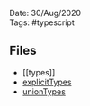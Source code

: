 Date: 30/Aug/2020  
Tags: #typescript

## Files
* [[types]]
* [explicitTypes](explicitTypes.md)
* [unionTypes](unionTypes.md)
